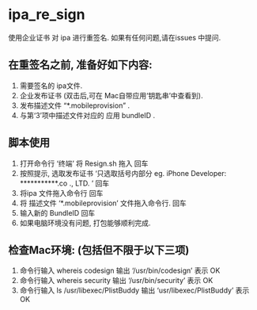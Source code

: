 # ipa_re_sign
使用企业证书 对 ipa 进行重签名. 
如果有任何问题,请在issues 中提问.

## 在重签名之前, 准备好如下内容: 
 1. 需要签名的 ipa文件. 
 2. 企业发布证书 (双击后,可在 Mac自带应用‘钥匙串’中查看到). 
 3. 发布描述文件 “*.mobileprovision” .  
 4. 与第‘3’项中描述文件对应的 应用 bundleID .

## 脚本使用
 1. 打开命令行 ‘终端’ 将 Resign.sh 拖入 回车
 2. 按照提示, 选取发布证书 ‘只选取括号内部分 eg.  iPhone Developer: ***********.co ., LTD. ’ 回车
 3. 将ipa 文件拖入命令行 回车
 4. 将 描述文件 ‘*.mobileprovision’ 文件拖入命令行. 回车
 5. 输入新的 BundleID 回车
 6. 如果电脑环境没有问题, 打包能够顺利完成.

## 检查Mac环境: (包括但不限于以下三项)
 1. 命令行输入 whereis codesign
 输出  ‘/usr/bin/codesign’ 表示 OK
 2. 命令行输入 whereis security 
 输出  ‘/usr/bin/security’ 表示 OK
 3. 命令行输入 ls /usr/libexec/PlistBuddy
 输出  ‘usr/libexec/PlistBuddy’ 表示 OK

